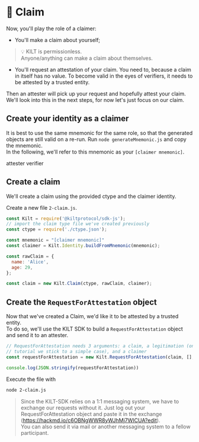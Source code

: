 # 💬 Claim

Now, you'll play the role of a <span class="label-actor-type claimer">claimer</span>:  
* You'll make a claim about yourself; 

> 💡 KILT is permissionless.   
> Anyone/anything can make a claim about themselves.

* You'll request an attestation of your claim. You need to, because a claim in itself has no value. To become valid in the eyes of <span class="label-actor-type verifier">verifiers</span>, it needs to be attested by a trusted entity.

Then an <span class="label-actor-type attester">attester</span> will pick up your request and hopefully attest your claim. We'll look into this in the next steps, for now let's just focus on our claim.   

<!-- and a *RequestForAttestaion* object, which we will share with the other participants, so that they can attest it. -->
  
## Create your identity as a claimer
It is best to use the same mnemonic for the same role, so that the generated objects are still valid on a re-run.
Run `node generateMnemonic.js` and copy the mnemonic.   
In the following, we'll refer to this mnemonic as your `[claimer mnemonic]`.

<span class="label-actor-type attester">attester</span>
<span class="label-actor-type verifier">verifier</span>

## Create a claim
We'll create a claim using the provided ctype and the claimer identity. 

Create a new file `2-claim.js`. 

```javascript 
const Kilt = require('@kiltprotocol/sdk-js');
// import the claim type file we've created previously
const ctype = require('./ctype.json');

const mnemonic = "[claimer mnemonic]"
const claimer = Kilt.Identity.buildFromMnemonic(mnemonic);

const rawClaim = {
  name: 'Alice',
  age: 29,
};

const claim = new Kilt.Claim(ctype, rawClaim, claimer);
```

## Create the `RequestForAttestation` object  

Now that we've created a Claim, we'd like it to be attested by a trusted entity.  
To do so, we'll use the KILT SDK to build a `RequestForAttestation` object and send it to an attester. 

<!-- which will be send to a potential attester -->

```javascript
// RequestForAttestation needs 3 arguments: a claim, a legitimation (only useful for trust hierarchies, but for this
// tutorial we stick to a simple case), and a claimer
const requestForAttestation = new Kilt.RequestForAttestation(claim, [], claimer)
```

<!-- We will just log it out, to copy/paste it and send it to a fellow participant. -->

```javascript
console.log(JSON.stringify(requestForAttestation))
```

Execute the file with
```bash
node 2-claim.js
```

> Since the KILT-SDK relies on a 1:1 messaging system, we have to exchange our requests without it.
> Just log out your RequestForAttestation object and paste it in the exchange (https://hackmd.io/c6OBNgWWR8yWJhMj7WICUA?edit).  
> You can also send it via mail or another messaging system to a fellow participant.
